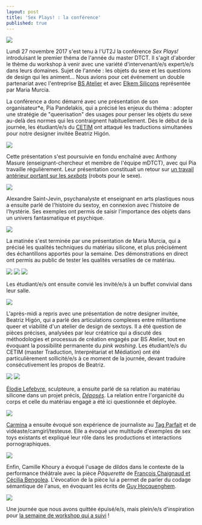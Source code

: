 ```yaml
---
layout: post
title: 'Sex Plays! : la conférence'
published: true
---
```


<img src="/../img/2017_11/WKS_SEX-PLAYS_webimg-full.png"/>

<p>Lundi 27 novembre 2017 s'est tenu à l'UT2J la conférence <em>Sex Plays!</em> introduisant le premier théma de l'année du master DTCT. Il s'agit d'aborder le thème du workshop à venir avec une variété d'intervenant/e/s expert/e/s dans leurs domaines. Sujet de l'année : les objets du sexe et les questions de design qui les animent... Nous avions pour cet événement un double partenariat avec l'entreprise <a href="https://www.bsatelier.com/en/">BS Atelier</a> et avec <a href="https://www.elkem.com/">Elkem Silicons</a> représentée par Maria Murcia.</p>

<p>La conférence a donc démarré avec une présentation de son organisateur*e, Pia Pandelakis, qui a précisé les enjeux du théma : adopter une stratégie de "queerisation" des usages pour penser les objets du sexe au-delà des normes qui les contraignent habituellement. Dès le début de la journée, les étudiant/e/s du <a href="http://cetim.univ-tlse2.fr/">CETIM</a> ont attaqué les traductions simultanées pour notre designer invitée Beatriz Higón.</p>

<img src="/../img/2017_12/2017_12_wks_sexplays/SEXPLAYS_conf-01.jpg"/>

<p>Cette présentation s'est poursuivie en fondu enchaîné avec Anthony Masure (enseignant-chercheur et membre de l'équipe mDTCT), avec qui Pia travaille régulièrement. Leur présentation constituait un retour sur <a href="http://journals.openedition.org/resf/1066">un travail antérieur portant sur les <em>sexbots</em></a> (robots pour le sexe).</p>

<img src="/../img/2017_12/2017_12_wks_sexplays/SEXPLAYS_conf-02.jpg"/>

<p>Alexandre Saint-Jevin, psychanalyste et enseignant en arts plastiques nous a ensuite parlé de l'histoire du sextoy, en connexion avec l'histoire de l'hystérie. Ses exemples ont permis de saisir l'importance des objets dans un univers fantasmatique et psychique.</p>

<img src="/../img/2017_12/2017_12_wks_sexplays/SEXPLAYS_conf-03.jpg"/>

<p>La matinée s'est terminée par une présentation de Maria Murcia, qui a précisé les qualités techniques du matériau silicone, et plus précisément des échantillons apportés pour la semaine. Des démonstrations en direct ont permis au public de tester les qualités versatiles de ce matériau.</p>

<img src="/../img/2017_12/2017_12_wks_sexplays/SEXPLAYS_conf-04-a.jpg"/>
<img src="/../img/2017_12/2017_12_wks_sexplays/SEXPLAYS_conf-04-b.jpg"/>
<img src="/../img/2017_12/2017_12_wks_sexplays/SEXPLAYS_conf-04-c.jpg"/>

<p>Les étudiant/e/s ont ensuite convié les invité/e/s à un buffet convivial dans leur salle.</p>

<img src="/../img/2017_12/2017_12_wks_sexplays/SEXPLAYS_conf-05.jpg"/>

<p>L'après-midi a repris avec une présentation de notre designer invitée, Beatriz Higón, qui a parlé des articulations complexes entre militantisme queer et viabilité d'un atelier de design de sextoys. Il a été question de pièces précises, analysées par leur créatrice qui a discuté des méthodologies et processus de création engagés par BS Atelier, tout en évoquant la possibilité permanente du <em>pink washing</em>. Les étudiant/e/s du CETIM (master Traduction, Interprétariat et Médiation) ont été particulièrement sollicité/e/s à ce moment de la journée, devant traduire consécutivement les propos de Beatriz.</p>

<img src="/../img/2017_12/2017_12_wks_sexplays/SEXPLAYS_conf-06.jpg"/>
<img src="/../img/2017_12/2017_12_wks_sexplays/SEXPLAYS_conf-07.jpg"/>

<p><a href="http://www.elodielefebvre.com/?lang=fr">Élodie Lefebvre</a>, sculpteure, a ensuite parlé de sa relation au matériau silicone dans un projet précis, <a href="http://www.elodielefebvre.com/?page_id=229&lang=fr"><em>Déposés</em></a>. La relation entre l'organicité du corps et celle du matériau engagé a été ici questionnée et déployée.</p>

<img src="/../img/2017_12/2017_12_wks_sexplays/SEXPLAYS_conf-08.jpg"/>

<p><a href="https://twitter.com/carm_ina">Carmina</a> a ensuite évoqué son expérience de journaliste au <a href="https://www.letagparfait.com/fr/">Tag Parfait</a> et de vidéaste/camgirl/testeuse. Elle a évoqué une multitude d'exemples de sex toys existants et expliqué leur rôle dans les productions et interactions pornographiques.</p>

<img src="/../img/2017_12/2017_12_wks_sexplays/SEXPLAYS_conf-09.jpg"/>

<p>Enfin, Camille Khoury a évoqué l'usage de dildos dans le contexte de la performance théâtrale avec la pièce <em>Pâquerette</em> de <a href="http://vlovajobpru.com/en/company-vlovajob-pru/">Fran&ccedil;ois Chaignaud et C&eacute;cilia Bengolea</a>. L'évocation de la pièce lui a permet de parler du codage sémantique de l'anus, en évoquant les écrits de <a href="https://fr.wikipedia.org/wiki/Guy_Hocquenghem">Guy Hocquenghem</a>.</p>

<img src="/../img/2017_12/2017_12_wks_sexplays/SEXPLAYS_conf-10.jpg"/>

<p>Une journée que nous avons quittée épuisé/e/s, mais plein/e/s d'inspiration pour <a href="2017/12/14/wks-materiaux-3">la semaine de workshop qui a suivi</a> !</p>













 